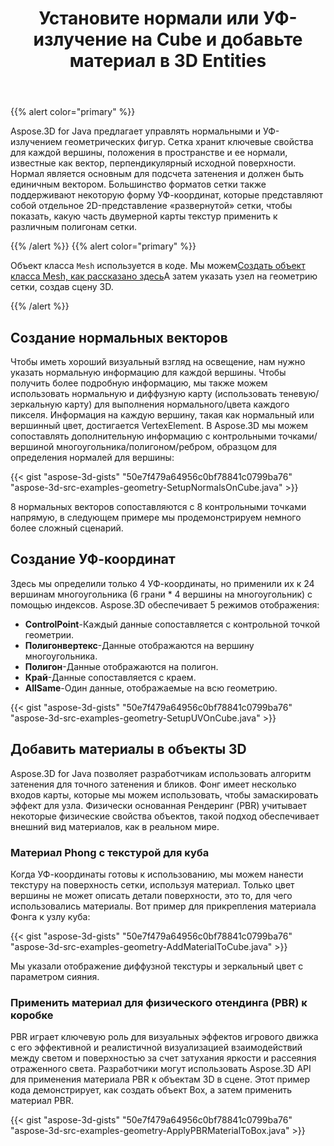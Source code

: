 ﻿---
title: Установите нормали или УФ-излучение на Cube и добавьте материал в 3D Entities
type: docs
weight: 60
url: /ru/java/set-up-normals-or-uv-on-cube-and-add-material-to-3d-entities/
description: Aspose.3D for Java предлагает управлять нормальными и УФ-излучением геометрических фигур. Сетка хранит ключевые свойства для каждой вершины, положения в пространстве и ее нормали, известные как вектор, перпендикулярный исходной поверхности. Нормал является основным для подсчета затенения и должен быть единичным вектором. Большинство форматов сетки также поддерживают некоторую форму УФ-координат, которые представляют собой отдельное 2D-представление «развернутой» сетки, чтобы показать, какую часть двумерной карты текстур применить к различным полигонам сетки.
---
{{% alert color="primary" %}}

Aspose.3D for Java предлагает управлять нормальными и УФ-излучением геометрических фигур. Сетка хранит ключевые свойства для каждой вершины, положения в пространстве и ее нормали, известные как вектор, перпендикулярный исходной поверхности. Нормал является основным для подсчета затенения и должен быть единичным вектором. Большинство форматов сетки также поддерживают некоторую форму УФ-координат, которые представляют собой отдельное 2D-представление «развернутой» сетки, чтобы показать, какую часть двумерной карты текстур применить к различным полигонам сетки.

{{% /alert %}} {{% alert color="primary" %}}

Объект класса `Mesh` используется в коде. Мы можем[Создать объект класса Mesh, как рассказано здесь](https://docs.aspose.com/3d/java/create-3d-mesh-and-scene/)А затем указать узел на геометрию сетки, создав сцену 3D.

{{% /alert %}}
## **Создание нормальных векторов**
Чтобы иметь хороший визуальный взгляд на освещение, нам нужно указать нормальную информацию для каждой вершины. Чтобы получить более подробную информацию, мы также можем использовать нормальную и диффузную карту (использовать теневую/зеркальную карту) для выполнения нормального/цвета каждого пикселя. Информация на каждую вершину, такая как нормальный или вершинный цвет, достигается VertexElement. В Aspose.3D мы можем сопоставлять дополнительную информацию с контрольными точками/вершиной многоугольника/полигоном/ребром, образцом для определения нормалей для вершины:

{{< gist "aspose-3d-gists" "50e7f479a64956c0bf78841c0799ba76" "aspose-3d-src-examples-geometry-SetupNormalsOnCube.java" >}}


8 нормальных векторов сопоставляются с 8 контрольными точками напрямую, в следующем примере мы продемонстрируем немного более сложный сценарий.
## **Создание УФ-координат**
Здесь мы определили только 4 УФ-координаты, но применили их к 24 вершинам многоугольника (6 грани * 4 вершины на многоугольник) с помощью индексов.
Aspose.3D обеспечивает 5 режимов отображения:

- **ControlPoint**-Каждый данные сопоставляется с контрольной точкой геометрии.
- **Полигонвертекс**-Данные отображаются на вершину многоугольника.
- **Полигон**-Данные отображаются на полигон.
- **Край**-Данные сопоставляется с краем.
- **AllSame**-Один данные, отображаемые на всю геометрию.



{{< gist "aspose-3d-gists" "50e7f479a64956c0bf78841c0799ba76" "aspose-3d-src-examples-geometry-SetupUVOnCube.java" >}}
## **Добавить материалы в объекты 3D**
Aspose.3D for Java позволяет разработчикам использовать алгоритм затенения для точного затенения и бликов. Фонг имеет несколько входов карты, которые мы можем использовать, чтобы замаскировать эффект для узла. Физически основанная Рендеринг (PBR) учитывает некоторые физические свойства объектов, такой подход обеспечивает внешний вид материалов, как в реальном мире.
### **Материал Phong с текстурой для куба**
Когда УФ-координаты готовы к использованию, мы можем нанести текстуру на поверхность сетки, используя материал. Только цвет вершины не может описать детали поверхности, это то, для чего использовались материалы. Вот пример для прикрепления материала Фонга к узлу куба:

{{< gist "aspose-3d-gists" "50e7f479a64956c0bf78841c0799ba76" "aspose-3d-src-examples-geometry-AddMaterialToCube.java" >}}


Мы указали отображение диффузной текстуры и зеркальный цвет с параметром сияния.
### **Применить материал для физического отендинга (PBR) к коробке**
PBR играет ключевую роль для визуальных эффектов игрового движка с его эффективной и реалистичной визуализацией взаимодействий между светом и поверхностью за счет затухания яркости и рассеяния отраженного света. Разработчики могут использовать Aspose.3D API для применения материала PBR к объектам 3D в сцене. Этот пример кода демонстрирует, как создать объект Box, а затем применить материал PBR.

{{< gist "aspose-3d-gists" "50e7f479a64956c0bf78841c0799ba76" "aspose-3d-src-examples-geometry-ApplyPBRMaterialToBox.java" >}}
